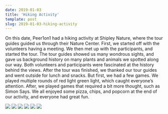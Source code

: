 ```yaml
---
date: 2019-01-03
title: 'Hiking Activity'
template: post
slug: 2019-01-03-hiking-activity
---
```


On this date, Peer1on1 had a hiking activity at Shipley Nature, where the tour guides guided us through their Nature Center. First, we started off with the volunteers having a meeting. We then met up with the participants, and started the tour. The tour guides showed us many wondrous sights, and gave us background history on many plants and animals we spotted along our way. Both volunteers and participants were fascinated at the history behind the views. After the tour was finished, we thanked our tour guides and went outside for lunch and snacks. But first, we had a few games. We played multiple rounds of red light green light, which caught everyone’s attention. After, we played games that required a bit more thought, such as Simon Says. We all enjoyed some pizza, chips, and popcorn at the end of our activity, and everyone had great fun.

[![](https://i.imgur.com/DYt0hNE.jpg)](https://i.imgur.com/DYt0hNE.jpg)
[![](https://i.imgur.com/Na1Hll4.jpg)](https://i.imgur.com/Na1Hll4.jpg)
[![](https://i.imgur.com/FwoDibW.jpg)](https://i.imgur.com/FwoDibW.jpg)
[![](https://i.imgur.com/oD9Hknk.jpg)](https://i.imgur.com/oD9Hknk.jpg)
[![](https://i.imgur.com/SOlCb64.jpg)](https://i.imgur.com/SOlCb64.jpg)
[![](https://i.imgur.com/v9UvYYh.jpg)](https://i.imgur.com/v9UvYYh.jpg)
